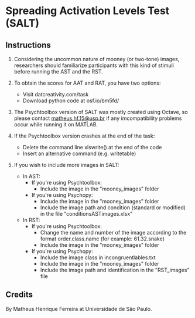 # Spreading Activation Levels Test (SALT)

## Instructions


1. Considering the uncommon nature of mooney (or two-tone) images, researchers should familiarize participants with this kind of stimuli before running the AST and the RST.

2. To obtain the scores for AAT and RAT, you have two options:
    - Visit datcreativity.com/task
    - Download python code at osf.io/bm5fd/


3. The Psychtoolbox version of SALT was mostly created using Octave, so please contact matheus.hf.15@usp.br if any imcompatibility problems occur while running it on MATLAB.


4. If the Psychtoolbox version crashes at the end of the task:
    - Delete the command line xlswrite() at the end of the code
    - Insert an alternative command (e.g. writetable)


5. If you wish to include more images in SALT: 
    - In AST:
      - If you're using Psychtoolbox:
        - Include the image in the "mooney_images" folder 
      - If you're using Psychopy:
        - Include the image in the "mooney_images" folder
        - Include the image path and condition (standard or modified) in the file "conditionsASTimages.xlsx"
    - In RST:
      - If you're using Psychtoolbox:
        - Change the name and number of the image according to the format order.class.name (for example: 61.32.snake)
        - Include the image in the "mooney_images" folder
      - If you're using Psychopy:
        - Include the image class in incongruentlables.txt
        - Include the image in the "mooney_images" folder
        - Include the image path and identification in the "RST_images" file   


## Credits

By Matheus Henrique Ferreira at Universidade de São Paulo.
